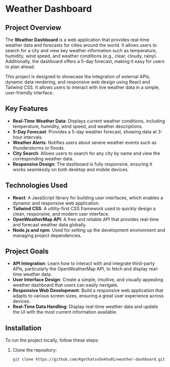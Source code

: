 # Weather Dashboard

## Project Overview

The **Weather Dashboard** is a web application that provides real-time weather data and forecasts for cities around the world. It allows users to search for a city and view key weather information such as temperature, humidity, wind speed, and weather conditions (e.g., clear, cloudy, rainy). Additionally, the dashboard offers a 5-day forecast, making it easy for users to plan ahead.

This project is designed to showcase the integration of external APIs, dynamic data rendering, and responsive web design using React and Tailwind CSS. It allows users to interact with live weather data in a simple, user-friendly interface.

## Key Features

- **Real-Time Weather Data**: Displays current weather conditions, including temperature, humidity, wind speed, and weather descriptions.
- **5-Day Forecast**: Provides a 5-day weather forecast, showing data at 3-hour intervals.
- **Weather Alerts**: Notifies users about severe weather events such as thunderstorms or floods.
- **City Search**: Allows users to search for any city by name and view the corresponding weather data.
- **Responsive Design**: The dashboard is fully responsive, ensuring it works seamlessly on both desktop and mobile devices.

## Technologies Used

- **React**: A JavaScript library for building user interfaces, which enables a dynamic and responsive web application.
- **Tailwind CSS**: A utility-first CSS framework used to quickly design a clean, responsive, and modern user interface.
- **OpenWeatherMap API**: A free and reliable API that provides real-time and forecast weather data globally.
- **Node.js and npm**: Used for setting up the development environment and managing project dependencies.

## Project Goals

- **API Integration**: Learn how to interact with and integrate third-party APIs, particularly the OpenWeatherMap API, to fetch and display real-time weather data.
- **User Interface Design**: Create a simple, intuitive, and visually appealing weather dashboard that users can easily navigate.
- **Responsive Web Development**: Build a responsive web application that adapts to various screen sizes, ensuring a great user experience across devices.
- **Real-Time Data Handling**: Display real-time weather data and update the UI with the most current information available.

## Installation

To run the project locally, follow these steps:

1. Clone the repository:
   ```bash
   git clone https://github.com/KgothatsoSekhu01/weather-dashboard.git
